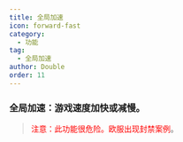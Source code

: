 ```yaml
---
title: 全局加速
icon: forward-fast
category:
  - 功能
tag:
  - 全局加速
author: Double
order: 11
---
```


### 全局加速：游戏速度加快或减慢。
><span style="color:red;">注意：此功能很危险。欧服出现封禁案例</span>。

